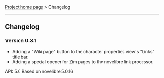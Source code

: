 [Project home page](../) > Changelog

------------------------------------------------------------------------

## Changelog


### Version 0.3.1

- Adding a "Wiki page" button to the character properties view's "Links" title bar.
- Adding a special opener for Zim pages to the novelibre link processor.

API: 5.0
Based on novelibre 5.0.16
